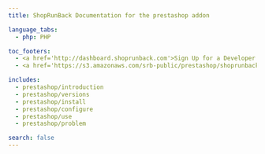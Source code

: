 ```yaml
---
title: ShopRunBack Documentation for the prestashop addon

language_tabs:
  - php: PHP

toc_footers:
  - <a href='http://dashboard.shoprunback.com'>Sign Up for a Developer Key</a>
  - <a href='https://s3.amazonaws.com/srb-public/prestashop/shoprunback-prestashop.zip'>Download the module</a>

includes:
  - prestashop/introduction
  - prestashop/versions
  - prestashop/install
  - prestashop/configure
  - prestashop/use
  - prestashop/problem

search: false
---
```



